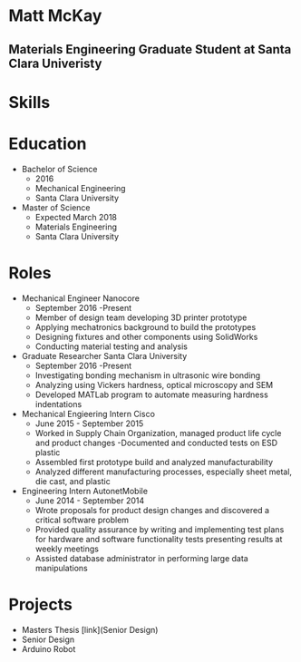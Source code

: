# Matt McKay
## Materials Engineering Graduate Student at Santa Clara Univeristy

# Skills

# Education
 - Bachelor of Science 
   - 2016
   - Mechanical Engineering
   - Santa Clara University
  - Master of Science
    - Expected March 2018
    - Materials Engineering
    - Santa Clara University

# Roles
- Mechanical Engineer Nanocore
  - September 2016 -Present
  - Member of design team developing 3D printer prototype
   - Applying mechatronics background to build the prototypes
  -	Designing fixtures and other components using SolidWorks 
  - Conducting material testing and analysis 
- Graduate Researcher Santa Clara University
  - September 2016 -Present
  - Investigating bonding mechanism in ultrasonic wire bonding 
  -	Analyzing using Vickers hardness, optical microscopy and SEM
  -	Developed MATLab program to automate measuring hardness indentations
- Mechanical Engieering Intern Cisco
  - June 2015 - September 2015
  - Worked in Supply Chain Organization, managed product life cycle and product changes
   -Documented and conducted tests on ESD plastic
  -	Assembled first prototype build and analyzed manufacturability
  -	Analyzed different  manufacturing processes, especially sheet metal, die cast, and plastic
- Engineering Intern AutonetMobile
  -  June 2014 - September 2014
  - Wrote proposals for product design changes and discovered a critical software problem
  -	Provided quality assurance by writing and implementing test plans for hardware and software functionality tests presenting results at weekly meetings
  -	Assisted database administrator in performing large data manipulations

# Projects
- Masters Thesis
[link](Senior Design)
- Senior Design
- Arduino Robot







